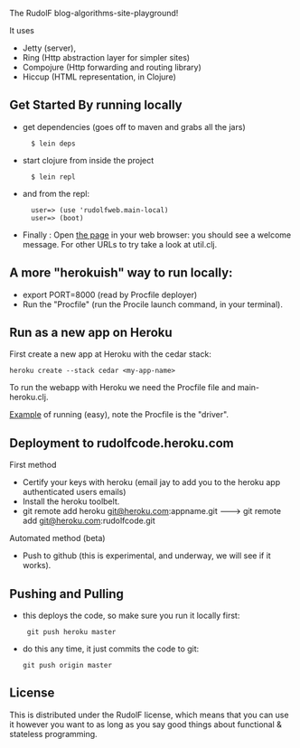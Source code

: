 The RudolF blog-algorithms-site-playground! 
     
It uses 
                              
 - Jetty (server), 
 - Ring (Http abstraction layer for simpler sites)
 - Compojure (Http forwarding and routing library) 
 - Hiccup (HTML representation, in Clojure) 

Get Started By running locally
------------------------------
* get dependencies (goes off to maven and grabs all the jars)

        $ lein deps

* start clojure from inside the project

        $ lein repl 

* and from the repl:

        user=> (use 'rudolfweb.main-local) 
        user=> (boot) 

* Finally : Open [the page](http://localhost:8080) in your web browser: you should see a welcome message. For other URLs to try take a look at util.clj.

A more "herokuish" way to run locally:
--------------------------------------
* export PORT=8000 (read by Procfile deployer)
* Run the "Procfile" (run the Procile launch command, in your terminal). 

Run as a new app on Heroku
--------------------------
First create a new app at Heroku with the cedar stack: 

    heroku create --stack cedar <my-app-name>
  
To run the webapp with Heroku we need the Procfile file and main-heroku.clj.

[Example](http://blog.heroku.com/archives/2011/7/5/clojure_on_heroku/) of running (easy), note the Procfile is the "driver".


Deployment to rudolfcode.heroku.com
-----------------------------------

First method

- Certify your keys with heroku (email jay to add you to the heroku app authenticated users emails)
- Install the heroku toolbelt. 
- git remote add heroku git@heroku.com:appname.git
--->  git remote add git@heroku.com:rudolfcode.git



Automated method (beta)

- Push to github (this is experimental, and underway, we will see if it works).

Pushing and Pulling 
-------------------
 - this deploys the code, so make sure you run it locally first:

        git push heroku master

 -  do this any time, it just commits the code to git:

        git push origin master


License
-------
This is distributed under the RudolF license, which means that you can use it however you 
want to as long as you say good things about functional & stateless programming.
